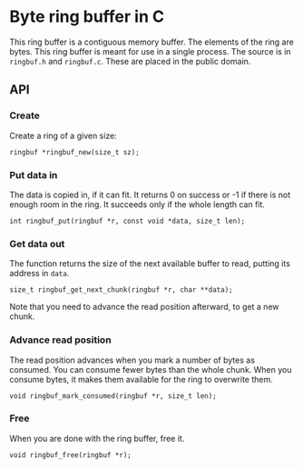 # Byte ring buffer in C

This ring buffer is a contiguous memory buffer. The elements of the ring are
bytes. This ring buffer is meant for use in a single process. The source is in
`ringbuf.h` and `ringbuf.c`.  These are placed in the public domain.  

## API

### Create 

Create a ring of a given size:

    ringbuf *ringbuf_new(size_t sz);

### Put data in

The data is copied in, if it can fit. It returns 0 on success or -1 if there is
not enough room in the ring. It succeeds only if the whole length can fit.

    int ringbuf_put(ringbuf *r, const void *data, size_t len);

### Get data out

The function returns the size of the next available buffer to read, putting its
address in `data`.

    size_t ringbuf_get_next_chunk(ringbuf *r, char **data);

Note that you need to advance the read position afterward, to get a new chunk.

### Advance read position 

The read position advances when you mark a number of bytes as consumed. You can
consume fewer bytes than the whole chunk. When you consume bytes, it makes them
available for the ring to overwrite them.

    void ringbuf_mark_consumed(ringbuf *r, size_t len);

### Free

When you are done with the ring buffer, free it.

    void ringbuf_free(ringbuf *r);

